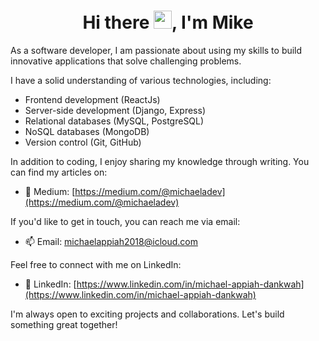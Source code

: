 <h1 align="center"> Hi there <img src="https://github.com/TheDudeThatCode/TheDudeThatCode/blob/master/Assets/Hi.gif" width="29px">, I'm Mike</h1>

<p>As a software developer, I am passionate about using my skills to build innovative applications that solve challenging problems.</p>

<p>I have a solid understanding of various technologies, including:</p>

<ul>
  <li>Frontend development (ReactJs)</li>
  <li>Server-side development (Django, Express)</li>
  <li>Relational databases (MySQL, PostgreSQL)</li>
  <li>NoSQL databases (MongoDB)</li>
  <li>Version control (Git, GitHub)</li>
</ul>

<p>In addition to coding, I enjoy sharing my knowledge through writing. You can find my articles on:</p>

- 📝 Medium: [https://medium.com/@michaeladev](https://medium.com/@michaeladev)

<p>If you'd like to get in touch, you can reach me via email:</p>

- 📫 Email: michaelappiah2018@icloud.com

<p>Feel free to connect with me on LinkedIn:</p>

- 💼 LinkedIn: [https://www.linkedin.com/in/michael-appiah-dankwah](https://www.linkedin.com/in/michael-appiah-dankwah)

<p>I'm always open to exciting projects and collaborations. Let's build something great together!</p>
